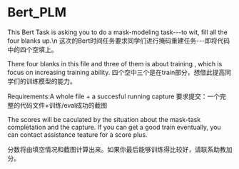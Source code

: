 # Bert_PLM
This Bert Task is asking you to do a mask-modeling task---to wit, fill all the four blanks up.\n
这次的Bert时间任务要求同学们进行掩码重建任务---即将代码中的四个空填上。

There four blanks in this file and three of them is about training , which is focus on increasing training ability.
四个空中三个是在train部分，想借此提高同学们的训练模型的能力。

Requirements:A whole file + a succesful running capture
要求提交：一个完整的代码文件+训练/eval成功的截图

The scores will be caculated by the situation about the mask-task completation and the capture. If you can get a good train eventually, you can contact assistance teature for a score plus.

分数将由填空情况和截图计算出来。如果你最后能够训练得比较好，请联系助教加分。
